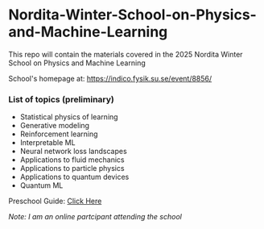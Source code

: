 # Nordita-Winter-School-on-Physics-and-Machine-Learning

This repo will contain the materials covered in the 2025 Nordita Winter School on Physics and Machine Learning

School's homepage at: https://indico.fysik.su.se/event/8856/

### List of topics (preliminary)
- Statistical physics of learning
- Generative modeling
- Reinforcement learning
- Interpretable ML
- Neural network loss landscapes
- Applications to fluid mechanics
- Applications to particle physics
- Applications to quantum devices
- Quantum ML

Preschool Guide: [Click Here](https://indico.fysik.su.se/event/8856/attachments/5994/7845/Preschool_Material_v1.0.pdf)

_Note: I am an online partcipant attending the school_
